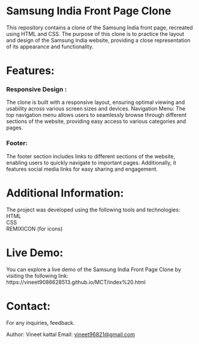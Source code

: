<h1>Samsung India Front Page Clone</h1>
This repository contains a clone of the Samsung India front page, recreated using HTML and CSS. 
The purpose of this clone is to practice the layout and design of the  Samsung India website,
providing a close representation of its appearance and functionality.

<h1>Features:</h1>
<h3>Responsive Design :</h3> The clone is built with a responsive layout, ensuring optimal viewing and usability across various screen sizes and devices.
Navigation Menu: The top navigation menu allows users to seamlessly browse through different sections of the website, providing easy access to various categories and pages.
<h3>Footer:</h3> The footer section includes links to different sections of the website, enabling users to quickly navigate to important pages. Additionally, it features social media links for easy sharing and engagement.

<h1>Additional Information:</h1>
The project was developed using the following tools and technologies: <br>
 HTML <br>
 CSS<br>
 REMIXICON (for icons)
 
 <h1>Live Demo:</h1>
You can explore a live demo of the Samsung India Front Page Clone by visiting the following link: https://vineet9086628513.github.io/MCT/index%20.html

<h1>Contact:</h1>
For any inquiries, feedback.

Author: Vineet kattal
Email: vineet96821@gmail.com
